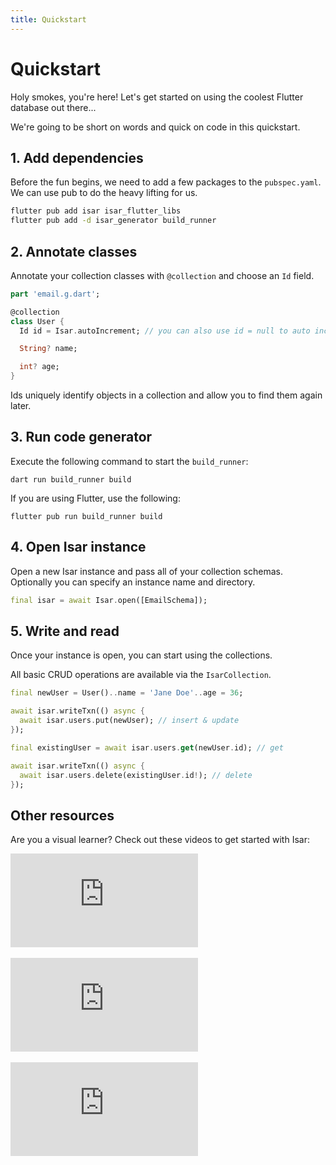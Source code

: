 ```yaml
---
title: Quickstart
---
```


# Quickstart

Holy smokes, you're here! Let's get started on using the coolest Flutter database out there...

We're going to be short on words and quick on code in this quickstart.

## 1. Add dependencies

Before the fun begins, we need to add a few packages to the `pubspec.yaml`. We can use pub to do the heavy lifting for us.

```bash
flutter pub add isar isar_flutter_libs
flutter pub add -d isar_generator build_runner
```

## 2. Annotate classes

Annotate your collection classes with `@collection` and choose an `Id` field.

```dart
part 'email.g.dart';

@collection
class User {
  Id id = Isar.autoIncrement; // you can also use id = null to auto increment

  String? name;

  int? age;
}
```

Ids uniquely identify objects in a collection and allow you to find them again later.

## 3. Run code generator

Execute the following command to start the `build_runner`:

```
dart run build_runner build
```

If you are using Flutter, use the following:

```
flutter pub run build_runner build
```

## 4. Open Isar instance

Open a new Isar instance and pass all of your collection schemas. Optionally you can specify an instance name and directory.

```dart
final isar = await Isar.open([EmailSchema]);
```

## 5. Write and read

Once your instance is open, you can start using the collections.

All basic CRUD operations are available via the `IsarCollection`.

```dart
final newUser = User()..name = 'Jane Doe'..age = 36;

await isar.writeTxn(() async {
  await isar.users.put(newUser); // insert & update
});

final existingUser = await isar.users.get(newUser.id); // get

await isar.writeTxn(() async {
  await isar.users.delete(existingUser.id!); // delete
});
```

## Other resources

Are you a visual learner? Check out these videos to get started with Isar:

<div class="video-block">
  <iframe max-width=100% height=auto src="https://www.youtube.com/embed/CwC9-a9hJv4" title="Isar Database" frameborder="0" allow="accelerometer; clipboard-write; encrypted-media; gyroscope; picture-in-picture" allowfullscreen></iframe>
</div>
<br>
<div class="video-block">
  <iframe max-width=100% height=auto src="https://www.youtube.com/embed/videoseries?list=PLKKf8l1ne4_hMBtRykh9GCC4MMyteUTyf" title="Isar Database" frameborder="0" allow="accelerometer; clipboard-write; encrypted-media; gyroscope; picture-in-picture" allowfullscreen></iframe>
</div>
<br>
<div class="video-block">
  <iframe max-width=100% height=auto src="https://www.youtube.com/embed/pdKb8HLCXOA " title="Isar Database" frameborder="0" allow="accelerometer; clipboard-write; encrypted-media; gyroscope; picture-in-picture" allowfullscreen></iframe>
</div>
